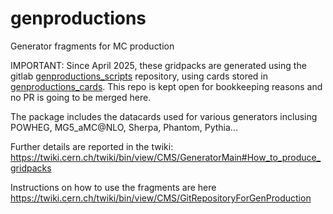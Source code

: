 # genproductions
Generator fragments for MC production

IMPORTANT: Since April 2025, these gridpacks are generated using the gitlab [genproductions_scripts]([url](https://gitlab.cern.ch/cms-gen/genproductions_scripts/)) repository, using cards stored in [genproductions_cards]([url](https://gitlab.cern.ch/cms-gen/genproductions_cards/)). This repo is kept open for bookkeeping reasons and no PR is going to be merged here.

The package includes the datacards used for various generators inclusing POWHEG, MG5_aMC@NLO, Sherpa, Phantom, Pythia...

Further details are reported in the twiki: https://twiki.cern.ch/twiki/bin/view/CMS/GeneratorMain#How_to_produce_gridpacks

Instructions on how to use the fragments are here https://twiki.cern.ch/twiki/bin/view/CMS/GitRepositoryForGenProduction

